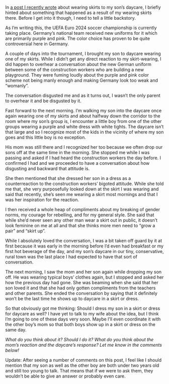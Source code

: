 In [a post I recently wrote](https://www.the-beskirted-man.com/in-public/wearing-a-skirt-to-my-sons-daycare/) about wearing skirts to my son’s daycare, I briefly hinted about something that happened as a result of my wearing skirts there. Before I get into it though, I need to tell a little backstory.

As I’m writing this, the UEFA Euro 2024 soccer championship is currently taking place. Germany’s national team received new uniforms for it which are primarily purple and pink. The color choice has proven to be quite controversial here in Germany.

A couple of days into the tournament, I brought my son to daycare wearing one of my skirts. While I didn’t get any direct reaction to my skirt-wearing, I did happen to overhear a conversation about the new German uniform between some of the construction workers who are building a new playground. They were fuming loudly about the purple and pink color scheme not being manly enough and making Germany look too weak and “womanly”.

The conversation disgusted me and as it turns out, I wasn’t the only parent to overhear it and be disgusted by it.

Fast forward to the next morning. I’m walking my son into the daycare once again wearing one of my skirts and about halfway down the corridor to the room where my son’s group is, I encounter a little boy from one of the other groups wearing a purple and white dress with white tights. The daycare isn’t that large and so I recognize most of the kids in the vicinity of where my son goes and this little boy is no exception.

His mom was still there and I recognized her too because we often drop our sons off at the same time in the morning. She stopped me while I was passing and asked if I had heard the construction workers the day before. I confirmed I had and we proceeded to have a conversation about how disgusting and backward that attitude is.

She then mentioned that she dressed her son in a dress as a counterreaction to the construction workers’ bigoted attitude. While she told me that, she very purposefully looked down at the skirt I was wearing and said that recently, she’s seen me wearing a skirt most mornings and that I was her inspiration for the reaction.

I then received a whole heap of compliments about my breaking of gender norms, my courage for rebelling, and for my general style. She said that while she’d never seen any other man wear a skirt out in public, it doesn’t look feminine on me at all and that she thinks more men need to “grow a pair” and “skirt up”.

While I absolutely loved the conversation, I was a bit taken off guard by it at first because it was early in the morning before I’d even had breakfast or my first hot beverage of the day, and my son’s daycare in our tiny, conservative, rural town was the last place I had expected to have that sort of conversation.

The next morning, I saw the mom and her son again while dropping my son off. He was wearing typical boys’ clothes again, but I stopped and asked her how the previous day had gone. She was beaming when she said that her son loved it and that she had only gotten compliments from the teachers and other parents. She ended the conversation by saying that it definitely won’t be the last time he shows up to daycare in a skirt or dress.

So that obviously got me thinking: Should I dress my son in a skirt or dress for daycare as well? I have yet to talk to my wife about the idea, but I think I’m going to one of these days very soon. Maybe I’ll even coordinate it with the other boy’s mom so that both boys show up in a skirt or dress on the same day.

*What do you think about it? Should I do it? What do you think about the mom’s reaction and the daycare’s response? Let me know in the comments below!*

Update: After seeing a number of comments on this post, I feel like I should mention that my son as well as the other boy are both under two years old and still too young to talk. That means that if we were to ask them, they wouldn’t be able to give an answer or probably even care.